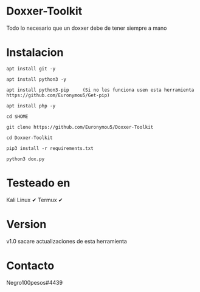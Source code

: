 # Doxxer-Toolkit
Todo lo necesario que un doxxer debe de tener siempre a mano
# Instalacion
```
apt install git -y

apt install python3 -y

apt install python3-pip     (Si no les funciona usen esta herramienta https://github.com/Euronymou5/Get-pip)

apt install php -y

cd $HOME

git clone https://github.com/Euronymou5/Doxxer-Toolkit

cd Doxxer-Toolkit

pip3 install -r requirements.txt

python3 dox.py
```
# Testeado en
Kali Linux ✔
Termux ✔
# Version
v1.0  sacare actualizaciones de esta herramienta
# Contacto
Negro100pesos#4439
